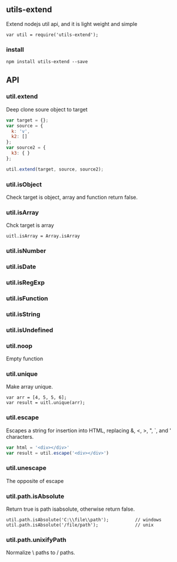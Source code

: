 ## utils-extend
Extend nodejs util api, and it is light weight and simple
```
var util = require('utils-extend');
```
### install
```
npm install utils-extend --save
```
## API
### util.extend
Deep clone soure object to target
```js
var target = {};
var source = {
  k: 'v',
  k2: []
};
var source2 = {
  k3: { }  
};

util.extend(target, source, source2);
```

### util.isObject
Check target is object, array and function return false.

### util.isArray
Chck target is array
```
uitl.isArray = Array.isArray

```
### util.isNumber

### util.isDate

### util.isRegExp

### util.isFunction

### util.isString

### util.isUndefined

### util.noop
Empty function

### util.unique
Make array unique.
```
var arr = [4, 5, 5, 6];
var result = uitl.unique(arr);
```

### util.escape
Escapes a string for insertion into HTML, replacing &, <, >, ", `, and ' characters.
```js
var html = '<div></div>'
var result = util.escape('<div></div>')
```

### util.unescape
The opposite of escape

### util.path.isAbsolute
Return true is path isabsolute, otherwise return false.
```
util.path.isAbsolute('C:\\file\\path');          // windows
util.path.isAbsolute('/file/path');              // unix
```

### util.path.unixifyPath
Normalize \ paths to / paths.
